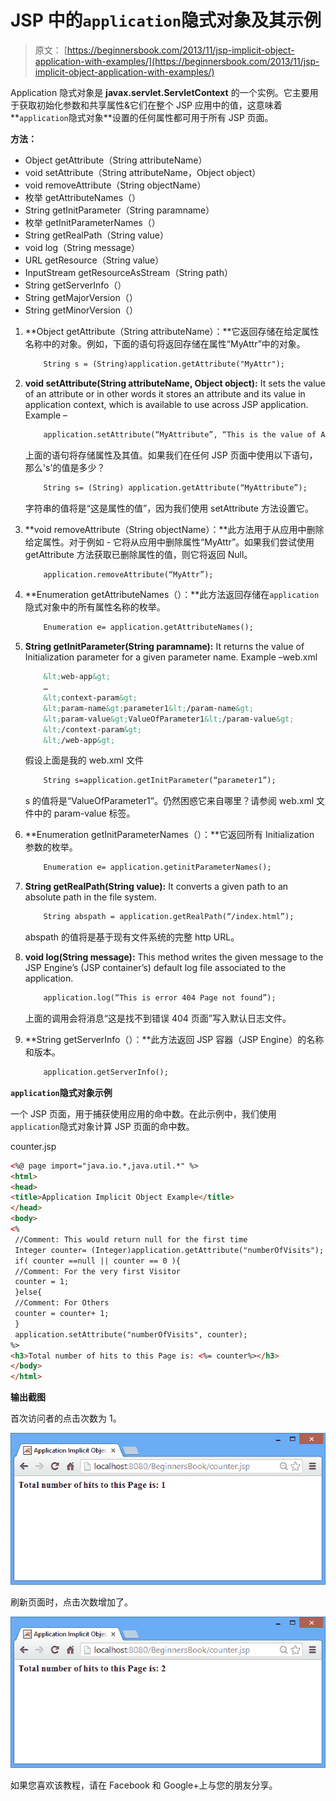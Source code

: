 # JSP 中的`application`隐式对象及其示例

> 原文： [https://beginnersbook.com/2013/11/jsp-implicit-object-application-with-examples/](https://beginnersbook.com/2013/11/jsp-implicit-object-application-with-examples/)

Application 隐式对象是 **javax.servlet.ServletContext** 的一个实例。它主要用于获取初始化参数和共享属性&amp;它们在整个 JSP 应用中的值，这意味着**`application`隐式对象**设置的任何属性都可用于所有 JSP 页面。

**方法：**

*   Object getAttribute（String attributeName）
*   void setAttribute（String attributeName，Object object）
*   void removeAttribute（String objectName）
*   枚举 getAttributeNames（）
*   String getInitParameter（String paramname）
*   枚举 getInitParameterNames（）
*   String getRealPath（String value）
*   void log（String message）
*   URL getResource（String value）
*   InputStream getResourceAsStream（String path）
*   String getServerInfo（）
*   String getMajorVersion（）
*   String getMinorVersion（）

1.  **Object getAttribute（String attributeName）：**它返回存储在给定属性名称中的对象。例如，下面的语句将返回存储在属性“MyAttr”中的对象。

    ```html
        String s = (String)application.getAttribute("MyAttr");
    ```

2.  **void setAttribute(String attributeName, Object object):** It sets the value of an attribute or in other words it stores an attribute and its value in application context, which is available to use across JSP application. Example –

    ```html
        application.setAttribute(“MyAttribute”, “This is the value of Attribute”);
    ```

    上面的语句将存储属性及其值。如果我们在任何 JSP 页面中使用以下语句，那么's'的值是多少？

    ```html
        String s= (String) application.getAttribute(“MyAttribute”);
    ```

    字符串的值将是“这是属性的值”，因为我们使用 setAttribute 方法设置它。

3.  **void removeAttribute（String objectName）：**此方法用于从应用中删除给定属性。对于例如 - 它将从应用中删除属性“MyAttr”。如果我们尝试使用 getAttribute 方法获取已删除属性的值，则它将返回 Null。

    ```html
        application.removeAttribute(“MyAttr”);
    ```

4.  **Enumeration getAttributeNames（）：**此方法返回存储在`application`隐式对象中的所有属性名称的枚举。

    ```html
        Enumeration e= application.getAttributeNames();
    ```

5.  **String getInitParameter(String paramname):** It returns the value of Initialization parameter for a given parameter name. Example –web.xml

    ```html
        &lt;web-app&gt;
        …
        &lt;context-param&gt;
        &lt;param-name&gt;parameter1&lt;/param-name&gt;
        &lt;param-value&gt;ValueOfParameter1&lt;/param-value&gt;
        &lt;/context-param&gt;
        &lt;/web-app&gt;
    ```

    假设上面是我的 web.xml 文件

    ```html
        String s=application.getInitParameter(“parameter1”);
    ```

    s 的值将是“ValueOfParameter1”。仍然困惑它来自哪里？请参阅 web.xml 文件中的 param-value 标签。

6.  **Enumeration getInitParameterNames（）：**它返回所有 Initialization 参数的枚举。

    ```html
        Enumeration e= application.getinitParameterNames();
    ```

7.  **String getRealPath(String value):** It converts a given path to an absolute path in the file system.

    ```html
        String abspath = application.getRealPath(“/index.html”);
    ```

    abspath 的值将是基于现有文件系统的完整 http URL。

8.  **void log(String message):** This method writes the given message to the JSP Engine’s (JSP container’s) default log file associated to the application.

    ```html
        application.log(“This is error 404 Page not found”);
    ```

    上面的调用会将消息“这是找不到错误 404 页面”写入默认日志文件。

9.  **String getServerInfo（）：**此方法返回 JSP 容器（JSP Engine）的名称和版本。

    ```html
        application.getServerInfo();
    ```

**`application`隐式对象示例**

一个 JSP 页面，用于捕获使用应用的命中数。在此示例中，我们使用`application`隐式对象计算 JSP 页面的命中数。

counter.jsp

```html
<%@ page import="java.io.*,java.util.*" %>
<html>
<head>
<title>Application Implicit Object Example</title>
</head>
<body>
<%
 //Comment: This would return null for the first time
 Integer counter= (Integer)application.getAttribute("numberOfVisits");
 if( counter ==null || counter == 0 ){
 //Comment: For the very first Visitor 
 counter = 1;
 }else{
 //Comment: For Others 
 counter = counter+ 1;
 }
 application.setAttribute("numberOfVisits", counter);
%>
<h3>Total number of hits to this Page is: <%= counter%></h3>
</body>
</html>
```

**输出截图**

首次访问者的点击次数为 1。

![application1](img/cc49f2285d5766b9bfc7e8e7fa14dd6d.jpg)

刷新页面时，点击次数增加了。

![application2](img/540faaa321ba3bb2e0c03a32e54d4bf2.jpg)

如果您喜欢该教程，请在 Facebook 和 Google+上与您的朋友分享。